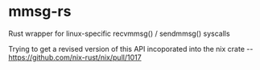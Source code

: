 # mmsg-rs
Rust wrapper for linux-specific recvmmsg() / sendmmsg() syscalls

Trying to get a revised version of this API incoporated into the nix crate -- https://github.com/nix-rust/nix/pull/1017
